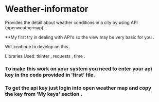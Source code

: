 # Weather-informator
Provides the detail about weather conditions in a city by using API (openweathermap) . 

**My first try in dealing with API's so the view may be very basic for you . 

Will continue to develop on this . 

Libraries Used: tkinter , requests , time .

### To make this work on your system you need to enter your api key in the code provided in 'first' file. 
### To get the api key just login into open weather map and copy the key from 'My keys' section . 

